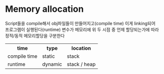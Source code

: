 ﻿# Memory allocation
Script들을 compile해서 obj파일들이 만들어지고(compile time)
이게 linking되어 프로그램이 실행된다(runtime)
변수가 메모리에 위 두 시점 중 언제 할당되는가에 따라 정적/동적 메모리할당을 구분한다
<table>
<th>time</th>
<th>type</th>
<th>location</th>
<tr>
<td>compile time</td>
<td>static</td>
<td>stack</td></tr>
<tr>
<td>runtime</td>
<td>dynamic</td>
<td>stack / heap</td></tr>
</table>
